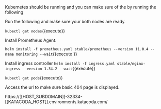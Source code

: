 
Kubernetes should be running and you can make sure of the by running the following

Run the following and make sure your both nodes are ready.

`kubectl get nodes`{{execute}}


Install Prometheus Agent.

`helm install -f prometheus.yaml stable/prometheus --version 11.0.4 --name monitoring --wait`{{execute }}


Install ingress controller
`helm install -f ingress.yaml stable/nginx-ingress --version 1.34.2 --wait`{{execute}}

`kubectl get pods`{{execute}}

Access the url to make sure basic 404 page is displayed.

https://[[HOST_SUBDOMAIN]]-32334-[[KATACODA_HOST]].environments.katacoda.com/
